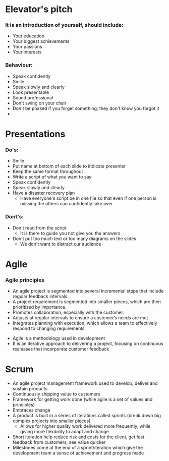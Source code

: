 # Elevator's pitch
### It is an introduction of yourself, should include:
  - Your education
  - Your biggest achievements
  - Your passions
  - Your interests

### Behaviour:
- Speak confidently
- Smile
- Speak slowly and clearly
- Look presentable
- Sound professional
- Don't swing on your chair
- Don't be phased if you forget something, they don't know you forgot it
- 

# Presentations
### Do's:
- Smile
- Put name at bottom of each slide to indicate presenter
- Keep the same format throughout
- Write a script of what you want to say
- Speak confidently
- Speak slowly and clearly
- Have a disaster recovery plan
  - Have everyone's script be in one file so that even if one person is missing the others can confidently take over

### Dont's:
  - Don't read from the script
    - It is there to guide you not give you the answers
  - Don't put too much text or too many diagrams on the slides
    - We don't want to distract our audience

    
# Agile 
### Agile principles
- An agile project is segmented into several incremental steps that include regular feedback intervals.
- A project requirement is segmented into smaller pieces, which are then prioritized by importance.
- Promotes collaboration, especially with the customer. 
- Adjusts at regular intervals to ensure a customer’s needs are met
- Integrates planning with execution, which allows a team to effectively respond to changing requirements
* Agile is a methodology used in development
* It is an iterative approach to delivering a project, focusing on continuous realeases that incorporate customer feedback

# Scrum
- An agile project management framework used to develop, deliver and sustain products
- Continuously shipping value to customers
- Framework for getting work done (while agile is a set of values and principles)
- Embraces change
- A product is built in a series of iterations called sprints (break down big complex projects into smaller pieces)
  - Allows for higher quality work delivered more frequently, while giving more flexibility to adapt and change
- Short iteration help reduce risk and costs for the client, get fast feedback from customers, see value quicker
- Milestones come at the end of a sprint/iteration which give the development team a sense of achievement and progress made
